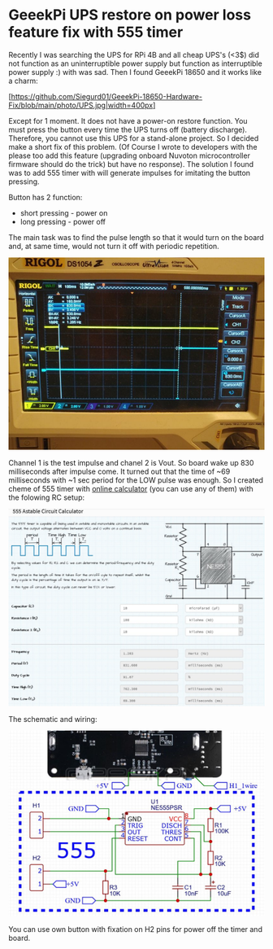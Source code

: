 # GeeekPi UPS restore on power loss feature fix with 555 timer
Recently I was searching the UPS for RPi 4B and all cheap UPS's (<3$) did not function as an uninterruptible power supply but function as interruptible power supply :) with was sad.
Then I found GeeekPi 18650 and it works like a charm:

[https://github.com/Siegurd01/GeeekPi-18650-Hardware-Fix/blob/main/photo/UPS.jpg|width=400px]

Except for 1 moment. It does not have a power-on restore function. You must press the button every time the UPS turns off (battery discharge). Therefore, you cannot use this UPS for a stand-alone project.
So I decided make a short fix of this problem. (Of Course I wrote to developers with the please too add this feature (upgrading onboard Nuvoton microcontroller firmware should do the trick) but have no response). 
The solution I found was to add 555 timer with will generate impulses for imitating the button pressing.

Button has 2 function:
 * short pressing - power on
 * long pressing - power off 

The main task was to find the pulse length so that it would turn on the board and, at same time, would not turn it off with periodic repetition.

![](https://github.com/Siegurd01/GeeekPi-18650-Hardware-Fix/blob/main/photo/Oscill.jpg)

Channel 1 is the test impulse and chanel 2 is Vout. So board wake up 830 milliseconds after impulse come.
It turned out that the time of ~69 milliseconds with ~1 sec period for the LOW pulse was enough.
So I created cheme of 555 timer with [online calculator](https://ohmslawcalculator.com/555-astable-calculator) (you can use any of them) with the folowing RC setup:

![](https://github.com/Siegurd01/GeeekPi-18650-Hardware-Fix/blob/main/photo/555%20calc.jpg)

The schematic and wiring:

![](https://github.com/Siegurd01/GeeekPi-18650-Hardware-Fix/blob/main/photo/scheme1.jpg)

You can use own button with fixation on H2 pins for power off the timer and board.
